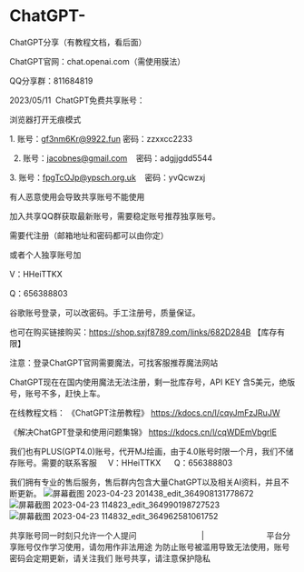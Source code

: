 # ChatGPT-
ChatGPT分享（有教程文档，看后面）

ChatGPT官网：chat.openai.com（需使用膜法）

QQ分享群：811684819 

2023/05/11  ChatGPT免费共享账号：

浏览器打开无痕模式

1. 账号：gf3nm6Kr@9922.fun
   密码：zzxxcc2233

2. 账号：jacobnes@gmail.com
   密码：adgjjgdd5544

3. 账号：fpgTcOJp@ypsch.org.uk
   密码：yvQcwzxj

有人恶意使用会导致共享账号不能使用

加入共享QQ群获取最新账号，需要稳定账号推荐独享账号。 

需要代注册（邮箱地址和密码都可以由你定）

或者个人独享账号加

V：HHeiTTKX        

Q：656388803 

谷歌账号登录，可以改密码。手工注册号，质量保证。

也可在购买链接购买：https://shop.sxjf8789.com/links/682D284B     【库存有限】    

注意：登录ChatGPT官网需要魔法，可找客服推荐魔法网站

ChatGPT现在在国内使用魔法无法注册，剩一批库存号，API KEY
含5美元，绝版号，账号不多，赶快上车。

在线教程文档：
《ChatGPT注册教程》
https://kdocs.cn/l/cqyJmFzJRuJW

《解决ChatGPT登录和使用问题集锦》
https://kdocs.cn/l/cqWDEmVbgrlE

我们也有PLUS(GPT4.0)账号，代开MJ绘画，由于4.0账号时限一个月，我们不储存账号。需要的联系客服    
V：HHeiTTKX      Q：656388803

我们拥有专业的售后服务，售后群内包含大量ChatGPT以及相关AI资料，并且不断更新。
![屏幕截图 2023-04-23 201438_edit_364908131778672](https://github.com/HHeiHHa/ChatGPT-/assets/128380530/c549b056-3479-49d9-8c98-aacb43276351)
![屏幕截图 2023-04-23 114823_edit_364990198727523](https://github.com/HHeiHHa/ChatGPT-/assets/128380530/1d03a8ba-8149-4285-8a62-6a216da1c258)
![屏幕截图 2023-04-23 114832_edit_364962581061752](https://github.com/HHeiHHa/ChatGPT-/assets/128380530/f799fd00-aecf-4b40-9294-f4a8484c4b9a)

共享账号同一时刻只允许一个人提问                             |                           
平台分享账号仅作学习使用，请勿用作非法用途
为防止账号被滥用导致无法使用，账号密码会定期更新，请关注我们
账号共享，请注意保护隐私    
